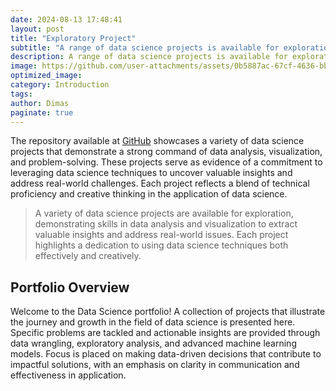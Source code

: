 ```yaml
---
date: 2024-08-13 17:48:41
layout: post
title: "Exploratory Project"
subtitle: "A range of data science projects is available for exploration"
description: A range of data science projects is available for exploration
image: https://github.com/user-attachments/assets/0b5887ac-67cf-4636-bb9d-c27300a65df6
optimized_image:
category: Introduction
tags: 
author: Dimas
paginate: true
---
```


The repository available at [GitHub](https://github.com/dimasrepo) showcases a variety of data science projects that demonstrate a strong command of data analysis, visualization, and problem-solving. These projects serve as evidence of a commitment to leveraging data science techniques to uncover valuable insights and address real-world challenges. Each project reflects a blend of technical proficiency and creative thinking in the application of data science.

> A variety of data science projects are available for exploration, demonstrating skills in data analysis and visualization to extract valuable insights and address real-world issues. Each project highlights a dedication to using data science techniques both effectively and creatively.

## Portfolio Overview

Welcome to the Data Science portfolio! A collection of projects that illustrate the journey and growth in the field of data science is presented here. Specific problems are tackled and actionable insights are provided through data wrangling, exploratory analysis, and advanced machine learning models. Focus is placed on making data-driven decisions that contribute to impactful solutions, with an emphasis on clarity in communication and effectiveness in application.

